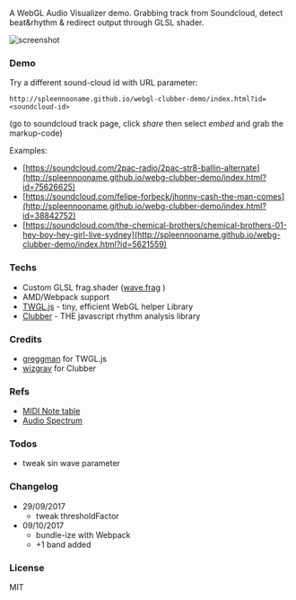 A WebGL Audio Visualizer demo. Grabbing track from Soundcloud, detect beat&rhythm & redirect output through GLSL shader. 

![screenshot](https://spleennooname.github.io/webg-clubber-demo/img/social.jpg)

### Demo

Try a different sound-cloud id with URL parameter:

```
http://spleennooname.github.io/webgl-clubber-demo/index.html?id=<soundcloud-id>
```
(go to soundcloud track page, click *share* then select *embed* and grab the markup-code)

Examples:

* [https://soundcloud.com/2pac-radio/2pac-str8-ballin-alternate](http://spleennooname.github.io/webg-clubber-demo/index.html?id=75626625)
* [https://soundcloud.com/felipe-forbeck/jhonny-cash-the-man-comes](http://spleennooname.github.io/webg-clubber-demo/index.html?id=38842752)
* [https://soundcloud.com/the-chemical-brothers/chemical-brothers-01-hey-boy-hey-girl-live-sydney](http://spleennooname.github.io/webg-clubber-demo/index.html?id=5621559)


### Techs

  * Custom GLSL frag.shader ([wave.frag](https://github.com/spleennooname/webg-clubber-demo/blob/master/shaders/wave.frag) )
  * AMD/Webpack support
  * [TWGL.js](https://twgljs.org/) - tiny, efficient WebGL helper Library
  * [Clubber](https://github.com/wizgrav/clubber) - THE javascript rhythm analysis library

### Credits

* [greggman](https://github.com/greggman) for TWGL.js
* [wizgrav](https://github.com/wizgrav) for Clubber

### Refs

* [MIDI Note table](http://subsynth.sourceforge.net/midinote2freq.html)
* [Audio Spectrum](http://www.teachmeaudio.com/mixing/techniques/audio-spectrum)

### Todos

* tweak sin wave parameter

### Changelog

* 29/09/2017 
	* tweak thresholdFactor
* 09/10/2017
	* bundle-ize with Webpack
	* +1 band added 

### License

MIT